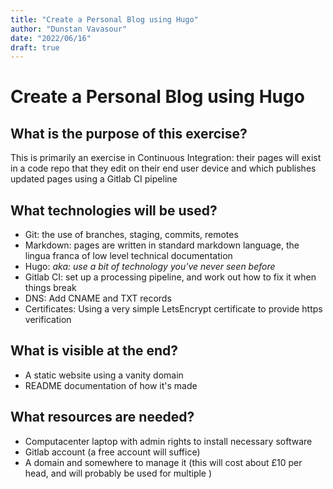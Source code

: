 ```yaml
---
title: "Create a Personal Blog using Hugo"
author: "Dunstan Vavasour"
date: "2022/06/16"
draft: true
---
```


# Create a Personal Blog using Hugo

## What is the purpose of this exercise?

This is primarily an exercise in Continuous Integration: their pages will exist in a code repo that they edit on their end user device and which publishes updated pages using a Gitlab CI pipeline

## What technologies will be used?

- Git: the use of branches, staging, commits, remotes
- Markdown: pages are written in standard markdown language, the lingua franca of low level technical documentation
- Hugo: _aka: use a bit of technology you've never seen before_
- Gitlab CI: set up a processing pipeline, and work out how to fix it when things break
- DNS: Add CNAME and TXT records
- Certificates: Using a very simple LetsEncrypt certificate to provide https verification

## What is visible at the end?

- A static website using a vanity domain
- README documentation of how it's made

## What resources are needed?

- Computacenter laptop with admin rights to install necessary software
- Gitlab account (a free account will suffice)
- A domain and somewhere to manage it (this will cost about £10 per head, and will probably be used for multiple )
